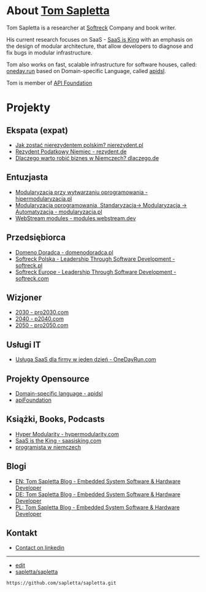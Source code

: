 # About [Tom Sapletta](https://sapletta.github.io/sapletta/)

Tom Sapletta is a researcher at [Softreck](https://softreck.com/) Company and book writer. 

His current research focuses on SaaS - [SaaS is King](https://www.saasisking.com/) with an emphasis on the design of modular architecture, that allow developers to diagnose and fix bugs in modular infrastructure.

Tom also works on fast, scalable infrastructure for software houses, called: [oneday.run](https://www.oneday.run/) based on Domain-specific Language, called [apidsl](https://www.apidsl.com).

Tom is member of [API Foundation](https://www.apifoundation.com/)


# Projekty 

## Ekspata (expat)

+ [Jak zostać nierezydentem polskim?  nierezydent.pl](https://www.nierezydent.pl/)
+ [Rezydent Podatkowy Niemiec - rezydent.de](https://www.rezydent.de/)
+ [Dlaczego warto robić biznes w Niemczech?  dlaczego.de](https://www.dlaczego.de/)


## Entuzjasta

+ [Modularyzacja przy wytwarzaniu oprogramowania - hipermodularyzacja.pl](https://www.hipermodularyzacja.pl/)
+ [Modularyzacja oprogramowania, Standaryzacja-> Modularyzacja -> Automatyzacja - modularyzacja.pl](https://www.modularyzacja.pl/)
+ [WebStream modules - modules.webstream.dev](https://modules.webstream.dev)


## Przedsiębiorca

+ [Domeno Doradca - domenodoradca.pl](https://www.domenodoradca.pl/)
+ [Softreck Polska - Leadership Through Software Development - softreck.pl](https://softreck.pl/)
+ [Softreck Europe - Leadership Through Software Development - softreck.com](https://softreck.com/)


## Wizjoner

+ [2030 - pro2030.com](https://www.pro2030.com/#/)
+ [2040 - p2040.com](https://www.p2040.com/#/)
+ [2050 - pro2050.com](https://www.pro2050.com/#/)

## Usługi IT

+ [Usługa SaaS dla firmy w jeden dzień - OneDayRun.com](https://www.onedayrun.com/)


## Projekty Opensource

+ [Domain-specific language - apidsl](https://www.apidsl.com/)
+ [apiFoundation](https://www.apifoundation.com/)


## Książki, Books, Podcasts

+ [Hyper Modularity - hypermodularity.com](https://www.hypermodularity.com/)
+ [SaaS is the King - saasisking.com](https://www.saasisking.com/)
+ [programista w niemczech](https://www.programista.de/)



## Blogi

+ [EN: Tom Sapletta Blog - Embedded System Software & Hardware Developer](https://tom.sapletta.com/)
+ [DE: Tom Sapletta Blog - Embedded System Software & Hardware Developer](https://tom.sapletta.de/)
+ [PL: Tom Sapletta Blog - Embedded System Software & Hardware Developer](https://tom.sapletta.pl/)


## Kontakt

+ [Contact on linkedin](https://www.linkedin.com/in/tom-sapletta-com/)


---
+ [edit](https://github.com/sapletta/sapletta/edit/main/README.md)
+ [sapletta/sapletta](https://github.com/sapletta/sapletta)
```
https://github.com/sapletta/sapletta.git
```
